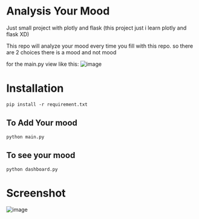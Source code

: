 <h1>Analysis Your Mood</h1>
<p>Just small project with plotly and flask (this project just i learn plotly and flask XD)</p>

<p>This repo will analyze your mood every time you fill with this repo. so there are 2 choices there is a mood and not mood </p>

for the main.py view like this:
![image](https://github.com/KnoyanMitsu/mood-analysis/assets/65282316/38f1b1dd-e05a-4772-a6d7-c586a3132392)


<h1>Installation</h1>

```
pip install -r requirement.txt
```


<h2>To Add Your mood</h2>

```
python main.py
```

<h2>To see your mood</h2>

```
python dashboard.py
```

<h1>Screenshot</h1>

![image](https://github.com/KnoyanMitsu/mood-analysis/assets/65282316/d1cd4798-a55d-46a0-8e04-d6f96ba0f53e)
